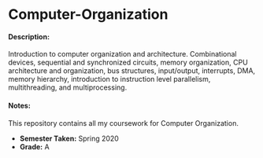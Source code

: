 # Computer-Organization

#### Description:
Introduction to computer organization and architecture. Combinational devices, sequential and synchronized circuits, memory organization, CPU architecture and organization, bus structures, input/output, interrupts, DMA, memory hierarchy, introduction to instruction level parallelism, multithreading, and multiprocessing.

#### Notes:
This repository contains all my coursework for Computer Organization.
 * **Semester Taken:** Spring 2020
 * **Grade:** A
